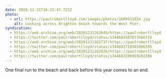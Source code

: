 ```yaml
---
date: 2020-12-31T16:23:47.721Z
photo:
  - url: https://paulrobertlloyd.com/images/photos/1609431824.jpg
    alt: Looking across Brighton beach towards the West Pier.
syndication:
  - https://web.archive.org/web/20201231162649/https://paulrobertlloyd.com/photos/1609431827/
  - https://twitter.com/paulrobertlloyd/status/1344681507873566725
  - https://web.archive.org/web/20201231162737/https://paulrobertlloyd.com/photos/1609431827/
  - https://twitter.com/paulrobertlloyd/status/1344681718301806595
  - https://web.archive.org/web/20201231162926/https://paulrobertlloyd.com/photos/1609431827/
  - https://twitter.com/paulrobertlloyd/status/1344682206959202306
---
```

One final run to the beach and back before this year comes to an end.
